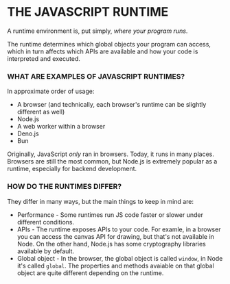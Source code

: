 # THE JAVASCRIPT RUNTIME

A runtime environment is, put simply, _where your program runs_.

The runtime determines which global objects your program can access, which in turn affects which APIs are available and how your code is interpreted and executed.

### WHAT ARE EXAMPLES OF JAVASCRIPT RUNTIMES?

In approximate order of usage:

- A browser (and technically, each browser's runtime can be slightly different as well)
- Node.js
- A web worker within a browser
- Deno.js
- Bun

Originally, JavaScript _only_ ran in browsers. Today, it runs in many places. Browsers are still the most common, but Node.js is extremely popular as a runtime, especially for backend development.

### HOW DO THE RUNTIMES DIFFER?

They differ in many ways, but the main things to keep in mind are:

- Performance - Some runtimes run JS code faster or slower under different conditions.
- APIs - The runtime exposes APIs to your code. For examle, in a browser you can access the canvas API for drawing, but that's not available in Node. On the other hand, Node.js has some cryptography libraries available by default.
- Global object - In the browser, the global object is called `window`, in Node it's called `global`. The properties and methods avaiable on that global object are quite different depending on the runtime.

